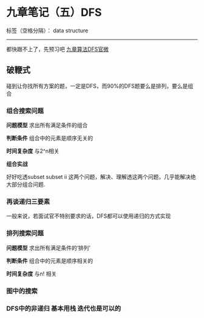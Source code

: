 ﻿# 九章笔记（五）DFS

标签（空格分隔）： data structure

---

都快跟不上了，先预习吧
[九章算法DFS官微](http://blog.sina.com.cn/s/blog_eb52001d0102v26t.html)
## 破鞭式
碰到让你找所有方案的题，一定是DFS，而90%的DFS题要么是排列，要么是组合

### 组合搜索问题
**问题模型** 求出所有满足条件的组合

**判断条件** 组合中的元素是顺序无关的

**时间复杂度** 与2^n相关

**组合实战**

好好吃透subset subset ii 这两个问题，解决、理解透这两个问题，几乎能解决绝大部分组合问题.

### 再谈递归三要素
一般来说，若面试官不特别要求的话，DFS都可以使用递归的方式实现

### 排列搜索问题
**问题模型** 求出所有满足条件的‘排列’

**判断条件** 组合中的元素是顺序相关的

**时间复杂度** 与n! 相关


### 图中的搜索


### DFS中的非递归 基本用栈 迭代也是可以的




